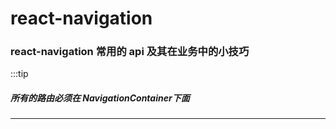 # react-navigation

### react-navigation 常用的 api 及其在业务中的小技巧

:::tip
##### 所有的路由必须在 NavigationContainer下面
---
